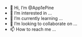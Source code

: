 - 👋 Hi, I’m @App1ePine
- 👀 I’m interested in ...
- 🌱 I’m currently learning ...
- 💞️ I’m looking to collaborate on ...
- 📫 How to reach me ...

<!---
App1ePine/App1ePine is a ✨ special ✨ repository because its `README.md` (this file) appears on your GitHub profile.
You can click the Preview link to take a look at your changes.
--->

